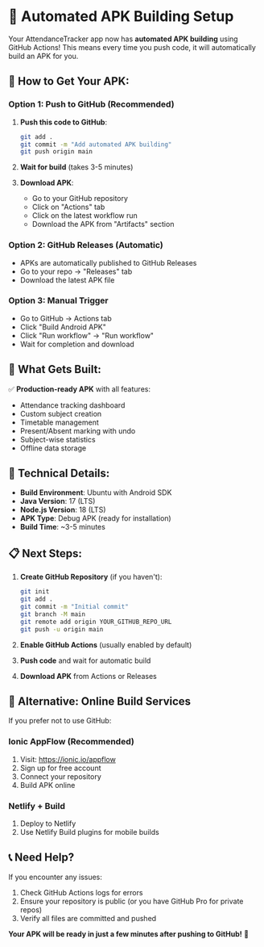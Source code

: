 # 🤖 Automated APK Building Setup

Your AttendanceTracker app now has **automated APK building** using GitHub Actions! This means every time you push code, it will automatically build an APK for you.

## 🚀 **How to Get Your APK:**

### **Option 1: Push to GitHub (Recommended)**
1. **Push this code to GitHub**:
   ```bash
   git add .
   git commit -m "Add automated APK building"
   git push origin main
   ```

2. **Wait for build** (takes 3-5 minutes)

3. **Download APK**:
   - Go to your GitHub repository
   - Click on "Actions" tab
   - Click on the latest workflow run
   - Download the APK from "Artifacts" section

### **Option 2: GitHub Releases (Automatic)**
- APKs are automatically published to GitHub Releases
- Go to your repo → "Releases" tab
- Download the latest APK file

### **Option 3: Manual Trigger**
- Go to GitHub → Actions tab
- Click "Build Android APK"
- Click "Run workflow" → "Run workflow"
- Wait for completion and download

## 📱 **What Gets Built:**

✅ **Production-ready APK** with all features:
- Attendance tracking dashboard
- Custom subject creation
- Timetable management
- Present/Absent marking with undo
- Subject-wise statistics
- Offline data storage

## 🔧 **Technical Details:**

- **Build Environment**: Ubuntu with Android SDK
- **Java Version**: 17 (LTS)
- **Node.js Version**: 18 (LTS)
- **APK Type**: Debug APK (ready for installation)
- **Build Time**: ~3-5 minutes

## 📋 **Next Steps:**

1. **Create GitHub Repository** (if you haven't):
   ```bash
   git init
   git add .
   git commit -m "Initial commit"
   git branch -M main
   git remote add origin YOUR_GITHUB_REPO_URL
   git push -u origin main
   ```

2. **Enable GitHub Actions** (usually enabled by default)

3. **Push code** and wait for automatic build

4. **Download APK** from Actions or Releases

## 🎯 **Alternative: Online Build Services**

If you prefer not to use GitHub:

### **Ionic AppFlow** (Recommended)
1. Visit: https://ionic.io/appflow
2. Sign up for free account
3. Connect your repository
4. Build APK online

### **Netlify + Build**
1. Deploy to Netlify
2. Use Netlify Build plugins for mobile builds

## 📞 **Need Help?**

If you encounter any issues:
1. Check GitHub Actions logs for errors
2. Ensure your repository is public (or you have GitHub Pro for private repos)
3. Verify all files are committed and pushed

**Your APK will be ready in just a few minutes after pushing to GitHub!** 🚀
